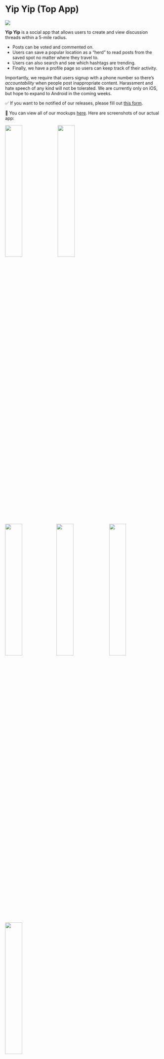 # Yip Yip (Top App)

![](https://images.typeform.com/images/F2ezbchbdK/image/default#.png)

**Yip Yip** is a social app that allows users to create and view discussion threads within a 5-mile radius.
- Posts can be voted and commented on.
- Users can save a popular location as a “herd” to read posts from the saved spot no matter where they travel to.
- Users can also search and see which hashtags are trending.
- Finally, we have a profile page so users can keep track of their activity.

Importantly, we require that users signup with a phone number so there’s *accountability* when people post inappropriate content. Harassment and hate speech of any kind will not be tolerated. We are currently only on iOS, but hope to expand to Android in the coming weeks.

✅ If you want to be notified of our releases, please fill out [this form](https://yipwithme.typeform.com/to/ZzKVCb).

🎨 You can view all of our mockups [here](https://dartmouth-cs52-17s.github.io/yip-yip-top-app/). Here are screenshots of our actual app:

<img src="screenshots/PhoneVerification.png" width="33%"> <img src="screenshots/Feed.png" width="33%">
<img src="screenshots/NewPost.png" width="33%"><img src="screenshots/Details.png" width="33%">
<img src="screenshots/Search.png" width="33%"><img src="screenshots/Heard.png" width="33%">

<!--

We once had gradients... but React Native does not support them so we had to do a redesign. 🤓

![](screenshots/main.png)

![](screenshots/userPersonas.png) -->

## 🏠 Architecture

We have all of our code in a `src` directory. Within it we have a `screens` folder with components that are essentially containers, a `components` folder of components that are used by the files in `screens`, and a `login` folder which is the three screens for logging in. In the top-level of `src`, we have our api calls in `api.js` and a list of banned words in `banned.js`.

We developed the app using React Native and several popular components like `react-native-action-button` and `react-native-keyboard-spacer` (all our dependencies can be seen in `packages.json`).

For authentication, we are using Auth0 with Twilio for SMS verification.

## ⚒ Setup

First, follow the [React Native getting started page instructions](https://facebook.github.io/react-native/docs/getting-started.html) to install all the required dependencies.

```
git clone https://github.com/dartmouth-cs52-17S/yip-yip-top-app.git
cd yip-yip-top-app
yarn install
react-native link
react-native run-ios
```

### Troubleshooting
If you run into an **error** after running `react-native run-ios`, close down the simulator and terminal process, run `react-native upgrade`, and return `y` to all prompts. Then re-run `react-native link` followed by `react-native run-ios`.

📱 If you want to run the simulator on a specific iPhone model you can run a similar command: `react-native run-ios --simulator="iPhone 7 Plus"`

### Reloading:

Once the iOS simulator is running, you can open the developer tools menu by pressing `cmd+ctrl+Z` or going to `Hardware > Shake Gesture`. From this screen, you can enable hot reloading. You can also just reload the simulator with `cmd+r`.

## ✈️ Deployment

We are currently deploying our app using TestFlight but hope to release it on the App store. In order to deploy via TestFlight, we need to bundle our app. We are following the bundling instructions per [this article](https://medium.com/react-native-development/deploying-a-react-native-app-for-ios-pt-1-a79dfd15acb8):

`react-native bundle --entry-file index.ios.js --platform ios --dev false --bundle-output ios/main.jsbundle --assets-dest ios`

## 👥 Authors

- Armin Mahban
- Byrne Hollander
- Ellis Guo
- Jenny (Hyun Ji) Seong
- Ying Liu

## 👋 Acknowledgments

- Tim Tregubov
- Irene Feng

# Feature Spec

## 📱 Front End Features

### ⏰ Realtime feed

- Based on location, includes all posts from within a certain radius
- Can join in channels/communities to narrow down your feed

### 📝 Posts

- Approx. 280 chars
- Potentially include titles, tags, images
- Can be voted on
- Can be commented on, comments also have votes

### Other Front End details

- All posts, comments, and votes are **anonymous**, no identifying information or ability to link a user to another comment or post
- Potential: Incorporate AI-based content moderation
- Every user can have “karma” points/scores as a way of seeing how much they use the app and how much people like their content, but will not be shared with others
- Can set a homebase (“tribe”) that is linked to your account, can view/post to it from anywhere
- Potentially filter feed by tags/topic (eg. #events, #food, #memes)

## 💻 Back End Features

- Store users, settings, saved locations
- Store feeds, posts, comments, all information, but clear all data regularly based on how many posts a location gets/a certain time constraint
- fetching data example:
    ![fetch](screenshots/fetchingData.gif)

### 🤓 Login/Signup

- User enters their phone number, enters a 6-digit code to sign up
- Once signed in, navigated to the main feed

### 👓 Main View

- Contains all of the posts within the user’s area in a long listview
- Tabs at the top of the page allow users to sort by votes, posting time, etc.
- Settings button on top right, brings user to settings page
- Bottom tabs are the app’s main navigation method, can toggle between different feeds (current location vs. your “tribe”) and open a search bar

### 🔍 Search View

- Search bar at the top
- Trending topics and suggestions below the bar (eg. user can click the #food topic to filter the main view by all posts tagged with #food)

### 📝 Post

- Rectangular card containing content of the post with voting buttons on the right-hand side
- Bottom of the card has tags, location posted from, and a timestamp
- Tapping the post will bring you to its detail view

### 📝🔍 Detail view

- Same information/layout as the post from the main feed, but with a **comments** section below it
- Comment bar at the very top with existing comments below it
- Heart on the top right of the page allowing you to save a post for later viewing
